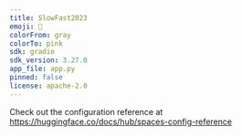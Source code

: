 ```yaml
---
title: SlowFast2023
emoji: 👀
colorFrom: gray
colorTo: pink
sdk: gradio
sdk_version: 3.27.0
app_file: app.py
pinned: false
license: apache-2.0
---
```


Check out the configuration reference at https://huggingface.co/docs/hub/spaces-config-reference